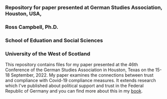 ### Repository for paper presented at German Studies Association, Houston, USA,
### Ross Campbell, Ph.D. ### 
### School of Eduation and Social Sciences ###
### University of the West of Scotland ###


This repository contains files for my paper presented at the 46th Conference of the German Studies Association in Houston, Texas on the 15-18 September, 2022. My paper examines the connections between trust and compliance with Covid-19 compliance measures. It extends research which I've published about political support and trust in the Federal Republic of Germany and you can find more about this in my [book](https://www.palgrave.com/gb/book/9783030037918).

